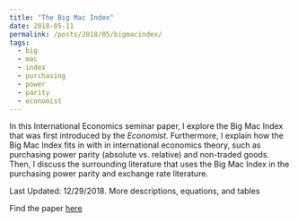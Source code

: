 ```yaml
---
title: "The Big Mac Index"
date: 2018-05-11
permalink: /posts/2018/05/bigmacindex/
tags:
  - big
  - mac
  - index
  - purchasing
  - power
  - parity
  - economist
---
```


In this International Economics seminar paper, I explore the Big Mac Index that was first introduced by the *Economist*. Furthermore, I explain how the Big Mac Index fits in with in international economics theory, such as purchasing power parity (absolute vs. relative) and non-traded goods. Then, I discuss the surrounding literature that uses the Big Mac Index in the purchasing power parity and exchange rate literature.

Last Updated: 12/29/2018. More descriptions, equations, and tables

Find the paper [here](http://klai1.github.io/files/Burgernomics.pdf)

